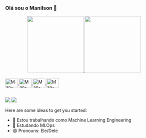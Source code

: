 ### Olá sou o Manilson 👋

<div align="center">
  <a href="https://github.com/mlussati">
  <img height="180em" src="https://github-readme-stats.vercel.app/api?username=mlussati&show_icons=true&theme=algolia&include_all_commits=true&count_private=true"/>
  <img height="180em" src="https://github-readme-stats.vercel.app/api/top-langs/?username=mlussati&layout=compact&langs_count=7&theme=algolia"/>
</div>
<div style="display: inline_block"><br>
  <img align="center" alt="Man-Ku" height="30" width="40" src="https://cdn.jsdelivr.net/gh/devicons/devicon/icons/kubernetes/kubernetes-plain-wordmark.svg">
  <img align="center" alt="Man-Docker" height="30" width="40" src="https://cdn.jsdelivr.net/gh/devicons/devicon/icons/docker/docker-original-wordmark.svg">
  <img align="center" alt="Man-Jen" height="30" width="40" src="https://cdn.jsdelivr.net/gh/devicons/devicon/icons/jenkins/jenkins-original.svg">
  <img align="center" alt="Man-Python" height="30" width="40" src="https://cdn.jsdelivr.net/gh/devicons/devicon/icons/python/python-original.svg">
</div>
  
##
<div> 
  <a href="https://www.youtube.com/channel/UCUUFXfP7yc1pGC9h3oASYyQ" target="_blank"><img src="https://img.shields.io/badge/YouTube-FF0000?style=for-the-badge&logo=youtube&logoColor=white" target="_blank"></a>
  <a href="https://www.linkedin.com/in/manilson-lussati" target="_blank"><img src="https://img.shields.io/badge/-LinkedIn-%230077B5?style=for-the-badge&logo=linkedin&logoColor=white" target="_blank"></a>
</div>
  
Here are some ideas to get you started:

- 🔭 Estou trabalhando como Machine Learning Engineering
- 🌱 Estudando MLOps
- 😄 Pronouns: Ele/Dele
